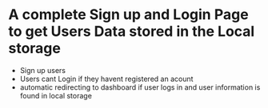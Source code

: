 # A complete Sign up and Login Page to get Users Data stored in the Local storage
- Sign up users
- Users cant Login if they havent registered an acount
- automatic redirecting to dashboard if user logs in and user information is found in local storage